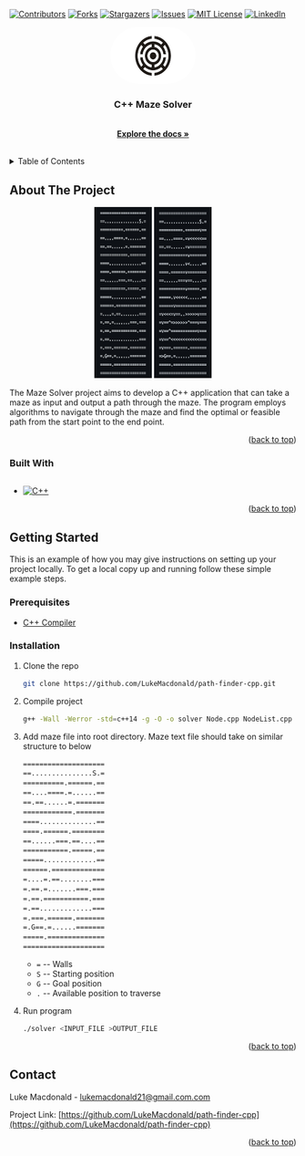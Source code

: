 <!-- Improved compatibility of back to top link: See: https://github.com/othneildrew/Best-README-Template/pull/73 -->

<a name="readme-top"></a>

<!--
*** Thanks for checking out the Best-README-Template. If you have a suggestion
*** that would make this better, please fork the repo and create a pull request
*** or simply open an issue with the tag "enhancement".
*** Don't forget to give the project a star!
*** Thanks again! Now go create something AMAZING! :D
-->

<!-- PROJECT SHIELDS -->
<!--
*** I'm using markdown "reference style" links for readability.
*** Reference links are enclosed in brackets [ ] instead of parentheses ( ).
*** See the bottom of this document for the declaration of the reference variables
*** for contributors-url, forks-url, etc. This is an optional, concise syntax you may use.
*** https://www.markdownguide.org/basic-syntax/#reference-style-links
-->

[![Contributors][contributors-shield]][contributors-url]
[![Forks][forks-shield]][forks-url]
[![Stargazers][stars-shield]][stars-url]
[![Issues][issues-shield]][issues-url] [![MIT License][license-shield]][license-url] [![LinkedIn][linkedin-shield]][linkedin-url] <!-- PROJECT LOGO --> <br /> <div align="center"> <a href="https://github.com/LukeMacdonald/path-finder-cpp"> <img src="images/logo.png" alt="Logo" width="150" height="100" style="border-radius:50px"> </a> <h3 align="center">C++ Maze Solver</h3> <p align="center"> <br />
<a href="https://github.com/LukeMacdonald/path-finder-cpp"><strong>Explore the docs »</strong></a>
<br />
<br />

  </p>
</div>

<!-- TABLE OF CONTENTS -->
<details>
  <summary>Table of Contents</summary>
  <ol>
    <li>
      <a href="#about-the-project">About The Project</a>
      <ul>
        <li><a href="#built-with">Built With</a></li>
      </ul>
    </li>
    <li>
      <a href="#getting-started">Getting Started</a>
      <ul>
        <li><a href="#prerequisites">Prerequisites</a></li>
        <li><a href="#installation">Installation</a></li>
      </ul>
    </li>
    <li><a href="#contact">Contact</a></li>
  </ol>
</details>

<!-- ABOUT THE PROJECT -->

## About The Project

<div align="center"  class="row">
<img src="images/maze.png" width=20% height=300px/>
<img src="images/result.png" width=20% height=300px/>
</div>

The Maze Solver project aims to develop a C++ application that can take a maze as input and output a path through the maze.
The program employs algorithms to navigate through the maze and find the optimal or feasible path from the start point to the end point.

<p align="right">(<a href="#readme-top">back to top</a>)</p>

### Built With

<div style="column-count: 2; -webkit-column-count: 2 -moz-column-count: 2;">

- [![C++][C++-badge]][C++-url]

</div>

<p align="right">(<a href="#readme-top">back to top</a>)</p>

<!-- GETTING STARTED -->

## Getting Started

This is an example of how you may give instructions on setting up your project locally.
To get a local copy up and running follow these simple example steps.

### Prerequisites

- [C++ Compiler](https://code.visualstudio.com/docs/languages/cpp)

### Installation

1. Clone the repo
   ```sh
   git clone https://github.com/LukeMacdonald/path-finder-cpp.git
   ```
2. Compile project

   ```sh
   g++ -Wall -Werror -std=c++14 -g -O -o solver Node.cpp NodeList.cpp PathPlanner.cpp main.cpp
   ```

3. Add maze file into root directory. Maze text file should take on similar structure to below

   ```sh
   ====================
   ==...............S.=
   ==========.======.==
   ==....====.=......==
   ==.==......=.=======
   ============.=======
   ====..............==
   ====.======.========
   ==......===.==....==
   ===========.=====.==
   =====.............==
   ======.=============
   =....=.==........===
   =.==.=.......===.===
   =.==.===========.===
   =.==.............===
   =.===.======.=======
   =.G==.=......=======
   =====.==============
   ====================
   ```

   - `=` -- Walls
   - `S` -- Starting position
   - `G` -- Goal position
   - `.` -- Available position to traverse

4. Run program
   ```sh
   ./solver <INPUT_FILE >OUTPUT_FILE
   ```

<p align="right">(<a href="#readme-top">back to top</a>)</p>

## Contact

Luke Macdonald - lukemacdonald21@gmail.com.com

Project Link: [https://github.com/LukeMacdonald/path-finder-cpp](https://github.com/LukeMacdonald/path-finder-cpp)

<p align="right">(<a href="#readme-top">back to top</a>)</p>

<!-- MARKDOWN LINKS & IMAGES -->
<!-- https://www.markdownguide.org/basic-syntax/#reference-style-links -->

[contributors-shield]: https://img.shields.io/github/contributors/LukeMacdonald/path-finder-cpp.svg?style=for-the-badge
[contributors-url]: https://github.com/LukeMacdonald/path-finder-cpp/graphs/contributors
[forks-shield]: https://img.shields.io/github/forks/LukeMacdonald/path-finder-cpp.svg?style=for-the-badge
[forks-url]: https://github.com/LukeMacdonald/path-finder-cpp/network/members
[stars-shield]: https://img.shields.io/github/stars/LukeMacdonald/path-finder-cpp.svg?style=for-the-badge
[stars-url]: https://github.com/LukeMacdonald/path-finder-cpp/stargazers
[issues-shield]: https://img.shields.io/github/issues/LukeMacdonald/path-finder-cpp.svg?style=for-the-badge
[issues-url]: https://github.com/LukeMacdonald/path-finder-cpp/issues
[license-shield]: https://img.shields.io/github/license/LukeMacdonald/path-finder-cpp.svg?style=for-the-badge
[license-url]: https://github.com/LukeMacdonald/path-finder-cpp/blob/master/LICENSE.txt
[linkedin-shield]: https://img.shields.io/badge/-LinkedIn-black.svg?style=for-the-badge&logo=linkedin&colorB=555
[linkedin-url]: https://linkedin.com/in/luke-macdonald-292a4a208
[product-screenshot]: images/screenshot.png
[C++-badge]: https://img.shields.io/badge/c++-%2300599C.svg?style=for-the-badge&logo=c%2B%2B&logoColor=white
[C++-url]: https://cplusplus.com/doc/tutorial/
